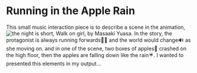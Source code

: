  # Running in the Apple Rain
 This small music interaction piece is to describe a scene in the animation, ![the night is short, Walk on girl](https://www.rottentomatoes.com/m/the_night_is_short_walk_on_girl), by Masaaki Yuasa.
 In the story, the protagonist is always running forwards🏃‍♀️ and the world would change🔊 as she moving on. and in one of the scene, two boxes of apples🍎 crashed on the high floor, then the apples are falling down like the rain☔️. I wanted to presented this elements in my output...
